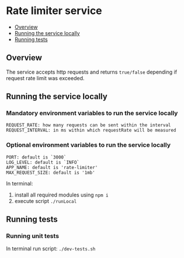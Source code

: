 # Rate limiter service

* [Overview](#overview)
* [Running the service locally](#running-the-service-locally)
* [Running tests](#running-tests)

## Overview

The service accepts http requests and returns `true/false` depending if request rate limit was exceeded.

## Running the service locally

### Mandatory environment variables to run the service locally

    REQUEST_RATE: how many requests can be sent within the interval
    REQUEST_INTERVAL: in ms within which requestRate will be measured

### Optional environment variables to run the service locally

    PORT: default is `3000`
    LOG_LEVEL: default is `INFO`
    APP_NAME: default is 'rate-limiter'
    MAX_REQUEST_SIZE: default is '1mb'

In terminal:

1. install all required modules using `npm i`
2. execute script `./runLocal`

## Running tests

### Running unit tests

In terminal run script: `./dev-tests.sh`
